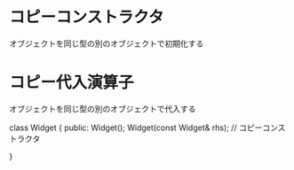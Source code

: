 # コピーコンストラクタ
オブジェクトを同じ型の別のオブジェクトで初期化する

# コピー代入演算子
オブジェクトを同じ型の別のオブジェクトで代入する

class Widget {
	  public:
		Widget();
		Widget(const Widget& rhs);  // コピーコンストラクタ

}
